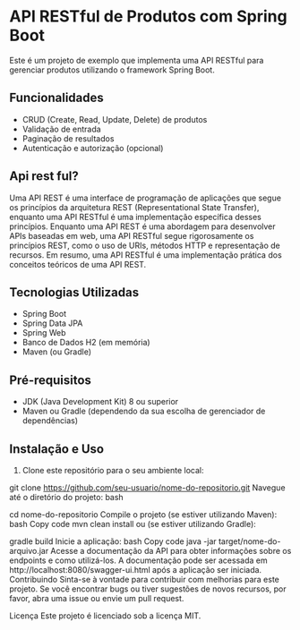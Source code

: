 # API RESTful de Produtos com Spring Boot

Este é um projeto de exemplo que implementa uma API RESTful para gerenciar produtos utilizando o framework Spring Boot.

## Funcionalidades

- CRUD (Create, Read, Update, Delete) de produtos
- Validação de entrada
- Paginação de resultados
- Autenticação e autorização (opcional)

## Api rest ful?

  Uma API REST é uma interface de programação de aplicações que segue os princípios
da arquitetura REST (Representational State Transfer), enquanto uma API RESTful é uma
implementação específica desses princípios. Enquanto uma API REST é uma abordagem para
desenvolver APIs baseadas em web, uma API RESTful segue rigorosamente os princípios 
REST, como o uso de URIs, métodos HTTP e representação de recursos. Em resumo, uma API
RESTful é uma implementação prática dos conceitos teóricos de uma API REST.

## Tecnologias Utilizadas

- Spring Boot
- Spring Data JPA
- Spring Web
- Banco de Dados H2 (em memória)
- Maven (ou Gradle)

## Pré-requisitos

- JDK (Java Development Kit) 8 ou superior
- Maven ou Gradle (dependendo da sua escolha de gerenciador de dependências)

## Instalação e Uso

1. Clone este repositório para o seu ambiente local:

git clone https://github.com/seu-usuario/nome-do-repositorio.git
Navegue até o diretório do projeto:
bash

cd nome-do-repositorio
Compile o projeto (se estiver utilizando Maven):
bash
Copy code
mvn clean install
ou (se estiver utilizando Gradle):

gradle build
Inicie a aplicação:
bash
Copy code
java -jar target/nome-do-arquivo.jar
Acesse a documentação da API para obter informações sobre os endpoints e como utilizá-los. A documentação pode ser acessada em http://localhost:8080/swagger-ui.html após a aplicação ser iniciada.
Contribuindo
Sinta-se à vontade para contribuir com melhorias para este projeto. Se você encontrar bugs ou tiver sugestões de novos recursos, por favor, abra uma issue ou envie um pull request.

Licença
Este projeto é licenciado sob a licença MIT.
